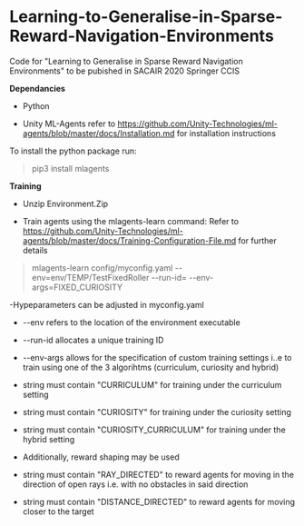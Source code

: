 # Learning-to-Generalise-in-Sparse-Reward-Navigation-Environments
Code for "Learning to Generalise in Sparse Reward Navigation Environments" to be pubished in SACAIR 2020 Springer CCIS

**Dependancies**

- Python

- Unity ML-Agents refer to https://github.com/Unity-Technologies/ml-agents/blob/master/docs/Installation.md for installation instructions

To install the python package run:

> pip3 install mlagents

**Training**

- Unzip Environment.Zip

- Train agents using the mlagents-learn command: Refer to https://github.com/Unity-Technologies/ml-agents/blob/master/docs/Training-Configuration-File.md for further details

> mlagents-learn config/myconfig.yaml  --env=env/TEMP/TestFixedRoller --run-id=<run-identifier> --env-args=FIXED_CURIOSITY

-Hypeparameters can be adjusted in myconfig.yaml

- --env refers to the location of the environment executable

- --run-id allocates a unique training ID

- --env-args allows for the specification of custom training settings i..e to train using one of the 3 algorihtms (curriculum, curiosity and hybrid)

- string must contain "CURRICULUM" for training under the curriculum setting 

- string must contain "CURIOSITY" for training under the curiosity setting 

- string must contain "CURIOSITY_CURRICULUM" for training under the hybrid setting 

- Additionally, reward shaping may be used

- string must contain "RAY_DIRECTED" to reward agents for moving in the direction of open rays i.e. with no obstacles in said direction

- string must contain "DISTANCE_DIRECTED" to reward agents for moving closer to the target
